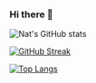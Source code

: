 ### Hi there 👋

<!--
**NatCoding/NatCoding** is a ✨ _special_ ✨ repository because its `README.md` (this file) appears on your GitHub profile.

Here are some ideas to get you started:

- 🔭 I’m currently working on ...
- 🌱 I’m currently learning ...
- 👯 I’m looking to collaborate on ...
- 🤔 I’m looking for help with ...
- 💬 Ask me about ...
- 📫 How to reach me: ...
- 😄 Pronouns: ...
- ⚡ Fun fact: ...
-->
![Nat's GitHub stats](https://github-readme-stats.vercel.app/api?username=NatCoding&show_icons=true&theme=gruvbox)



[![GitHub Streak](https://github-readme-streak-stats.herokuapp.com/?user=NatCoding&show_icons=true&theme=gruvbox)](https://git.io/streak-stats)

[![Top Langs](https://github-readme-stats.vercel.app/api/top-langs/?username=NatCoding&langs_count=8)](https://github.com/anuraghazra/github-readme-stats)
